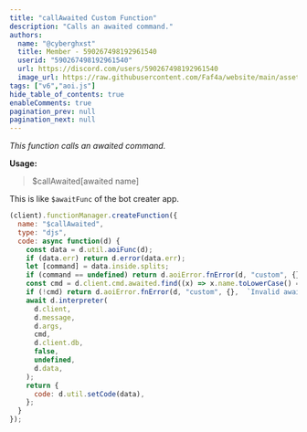 ```yaml
---
title: "callAwaited Custom Function"
description: "Calls an awaited command."
authors:
  name: "@cyberghxst"
  title: Member - 590267498192961540
  userid: "590267498192961540"
  url: https://discord.com/users/590267498192961540
  image_url: https://raw.githubusercontent.com/Faf4a/website/main/assets/images/avatars/590267498192961540.png
tags: ["v6","aoi.js"]
hide_table_of_contents: true
enableComments: true
pagination_prev: null
pagination_next: null
---
```


*This function calls an awaited command.*

**Usage:**
> $callAwaited[awaited name]

This is like `$awaitFunc` of the bot creater app.
```js
(client).functionManager.createFunction({
  name: "$callAwaited",
  type: "djs",
  code: async function(d) {
    const data = d.util.aoiFunc(d);
    if (data.err) return d.error(data.err);
    let [command] = data.inside.splits;
    if (command == undefined) return d.aoiError.fnError(d, "custom", {}, "Missing awaited command provided.",)
    const cmd = d.client.cmd.awaited.find((x) => x.name.toLowerCase() === command.toLowerCase());
    if (!cmd) return d.aoiError.fnError(d, "custom", {},  `Invalid awaited command: '${command}' provided.`,);
    await d.interpreter(
      d.client,
      d.message,
      d.args,
      cmd,
      d.client.db,
      false,
      undefined,
      d.data,
    );
    return {
      code: d.util.setCode(data),
    };
  }
});
```
